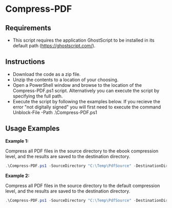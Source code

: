 # Compress-PDF

## Requirements

- This script requires the application GhostScript to be installed in its default path (<https://ghostscript.com/>).

## Instructions

- Download the code as a zip file.
- Unzip the contents to a location of your choosing.
- Open a PowerShell window and browse to the location of the Compress-PDF.ps1 script. Alternatively you can execute the script by specifying the full path.
- Execute the script by following the examples below. If you recieve the error "not digitally signed" you will first need to execute the command Unblock-File -Path .\Compress-PDF.ps1

## Usage Examples

**Example 1:**

Compress all PDF files in the source directory to the ebook compression level, and the results are saved to the destination directory.

```PowerShell
.\Compress-PDF.ps1 -SourceDirectory "C:\Temp\PdfSource" -DestinationDirectory "C:\Temp\PdfDestination" -CompressionLevel ebook
```

**Example 2:**

Compress all PDF files in the source directory to the default compression level, and the results are saved to the destination directory.

```PowerShell
.\Compress-PDF.ps1 -SourceDirectory "C:\Temp\PdfSource" -DestinationDirectory "C:\Temp\PdfDestination"
```
